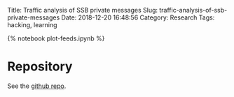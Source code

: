 Title: Traffic analysis of SSB private messages
Slug: traffic-analysis-of-ssb-private-messages
Date: 2018-12-20 16:48:56
Category: Research
Tags: hacking, learning

{% notebook plot-feeds.ipynb %}

# Repository

See the [github repo](https://github.com/humberto-ortiz/ssbtraf).
